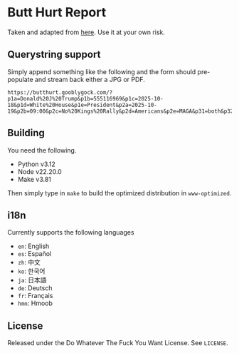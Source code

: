 # Butt Hurt Report

Taken and adapted from [here](https://www.itstactical.com/wp-content/uploads/2012/10/ITS_TACTICAL_BUTT_HURT_REPORT1.pdf). Use it at your own risk.

## Querystring support

Simply append something like the following and the form should pre-populate and stream back either a JPG or PDF.

```text
https://butthurt.gooblygock.com/?p1a=Donald%20J%20Trump&p1b=555116969&p1c=2025-10-18&p1d=White%20House&p1e=President&p2a=2025-10-19&p2b=09:00&p2c=No%20Kings%20Rally&p2d=Americans&p2e=MAGA&p31=both&p32=yes&p33=multiple&p34=yes&p41=1&p42=1&p43=1&p44=1&p45=1&p46=1&p47=1&p48=1&p49=1&p410=1&p411=1&p412=1&p413=1&p414=1&p415=1&p5=NKR%20hates%20Murica&language=en&export=jpg
```

## Building

You need the following.

- Python v3.12
- Node v22.20.0
- Make v3.81

Then simply type in `make` to build the optimized distribution in `www-optimized`.

## i18n

Currently supports the following languages

- `en`: English
- `es`: Español
- `zh`: 中文
- `ko`: 한국어
- `ja`: 日本語
- `de`: Deutsch
- `fr`: Français
- `hmn`: Hmoob

## License

Released under the Do Whatever The Fuck You Want License. See `LICENSE`.
